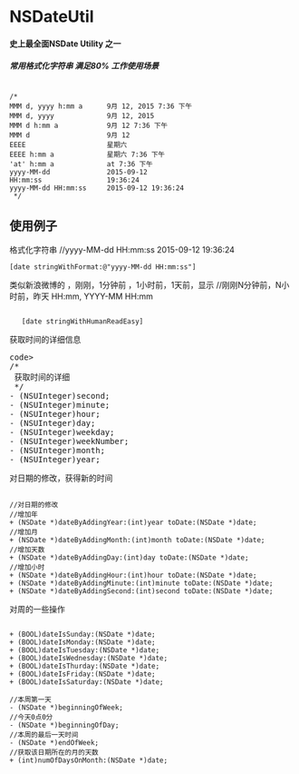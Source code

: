 # NSDateUtil
#### 史上最全面NSDate Utility 之一

##### 常用格式化字符串 满足80% 工作使用场景
<pre><code>
/*
MMM d, yyyy h:mm a      9月 12, 2015 7:36 下午
MMM d, yyyy             9月 12, 2015
MMM d h:mm a            9月 12 7:36 下午
MMM d                   9月 12
EEEE                    星期六
EEEE h:mm a             星期六 7:36 下午
'at' h:mm a             at 7:36 下午
yyyy-MM-dd              2015-09-12
HH:mm:ss                19:36:24
yyyy-MM-dd HH:mm:ss     2015-09-12 19:36:24
 */
</code></pre>
## 使用例子
格式化字符串
//yyyy-MM-dd HH:mm:ss     2015-09-12 19:36:24
<pre><code>[date stringWithFormat:@"yyyy-MM-dd HH:mm:ss"]  </code></pre>

类似新浪微博的 ，刚刚，1分钟前 ，1小时前，1天前，显示
//刚刚N分钟前，N小时前，昨天 HH:mm, YYYY-MM HH:mm
<pre><code>
   [date stringWithHumanReadEasy]
</code></pre>

获取时间的详细信息
<pre>code>
/*
 获取时间的详细
 */
- (NSUInteger)second;
- (NSUInteger)minute;
- (NSUInteger)hour;
- (NSUInteger)day;
- (NSUInteger)weekday;
- (NSUInteger)weekNumber;
- (NSUInteger)month;
- (NSUInteger)year;
</code></pre>

对日期的修改，获得新的时间
<pre><code>
//对日期的修改
//增加年
+ (NSDate *)dateByAddingYear:(int)year toDate:(NSDate *)date;
//增加月
+ (NSDate *)dateByAddingMonth:(int)month toDate:(NSDate *)date;
//增加天数
+ (NSDate *)dateByAddingDay:(int)day toDate:(NSDate *)date;
//增加小时
+ (NSDate *)dateByAddingHour:(int)hour toDate:(NSDate *)date;
+ (NSDate *)dateByAddingMinute:(int)minute toDate:(NSDate *)date;
+ (NSDate *)dateByAddingSecond:(int)second toDate:(NSDate *)date;
</code></pre>

对周的一些操作
<pre><code>
+ (BOOL)dateIsSunday:(NSDate *)date;
+ (BOOL)dateIsMonday:(NSDate *)date;
+ (BOOL)dateIsTuesday:(NSDate *)date;
+ (BOOL)dateIsWednesday:(NSDate *)date;
+ (BOOL)dateIsThurday:(NSDate *)date;
+ (BOOL)dateIsFriday:(NSDate *)date;
+ (BOOL)dateIsSaturday:(NSDate *)date;

//本周第一天
- (NSDate *)beginningOfWeek;
//今天0点0分
- (NSDate *)beginningOfDay;
//本周的最后一天时间
- (NSDate *)endOfWeek;
//获取该日期所在的月的天数
+ (int)numOfDaysOnMonth:(NSDate *)date;
</code></pre>
